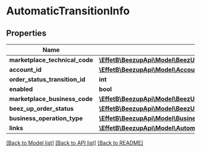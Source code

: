 # AutomaticTransitionInfo

## Properties
Name | Type | Description | Notes
------------ | ------------- | ------------- | -------------
**marketplace_technical_code** | [**\EffetB\BeezupApi\Model\BeezUPCommonMarketplaceTechnicalCode**](BeezUPCommonMarketplaceTechnicalCode.md) |  | 
**account_id** | [**\EffetB\BeezupApi\Model\AccountId**](AccountId.md) |  | 
**order_status_transition_id** | **int** |  | 
**enabled** | **bool** |  | 
**marketplace_business_code** | [**\EffetB\BeezupApi\Model\BeezUPCommonMarketplaceBusinessCode**](BeezUPCommonMarketplaceBusinessCode.md) |  | 
**beez_up_order_status** | [**\EffetB\BeezupApi\Model\BeezUPOrderStatus**](BeezUPOrderStatus.md) |  | 
**business_operation_type** | [**\EffetB\BeezupApi\Model\BusinessOperationType**](BusinessOperationType.md) |  | 
**links** | [**\EffetB\BeezupApi\Model\AutomaticTransitionInfoLinks**](AutomaticTransitionInfoLinks.md) |  | [optional] 

[[Back to Model list]](../README.md#documentation-for-models) [[Back to API list]](../README.md#documentation-for-api-endpoints) [[Back to README]](../README.md)


